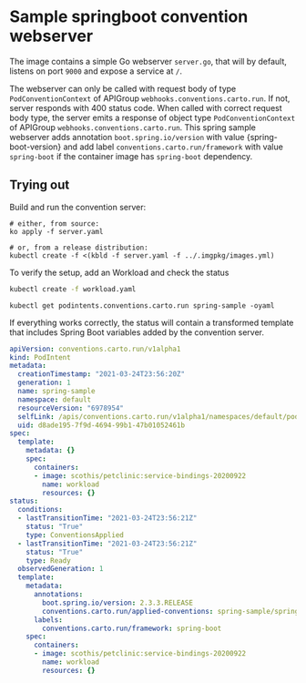 # Sample springboot convention webserver

The image contains a simple Go webserver `server.go`, that will by default, listens on port `9000` and expose a service at `/`.

The webserver can only be called with request body of type `PodConventionContext` of APIGroup `webhooks.conventions.carto.run`. If not, server responds with 400 status code.
When called with correct request body type, the server emits a response of object type `PodConventionContext` of APIGroup `webhooks.conventions.carto.run`. This spring sample webserver adds annotation `boot.spring.io/version` with value {spring-boot-version} and add label `conventions.carto.run/framework` with value `spring-boot` if the container image has `spring-boot` dependency.

## Trying out

Build and run the convention server:

```
# either, from source:
ko apply -f server.yaml

# or, from a release distribution:
kubectl create -f <(kbld -f server.yaml -f ../.imgpkg/images.yml)
```

To verify the setup, add an Workload and check the status

```sh
kubectl create -f workload.yaml
```

```
kubectl get podintents.conventions.carto.run spring-sample -oyaml
```

If everything works correctly, the status will contain a transformed template that includes Spring Boot variables added by the convention server.

```yaml
apiVersion: conventions.carto.run/v1alpha1
kind: PodIntent
metadata:
  creationTimestamp: "2021-03-24T23:56:20Z"
  generation: 1
  name: spring-sample
  namespace: default
  resourceVersion: "6978954"
  selfLink: /apis/conventions.carto.run/v1alpha1/namespaces/default/podintents/sample
  uid: d8ade195-7f9d-4694-99b1-47b01052461b
spec:
  template:
    metadata: {}
    spec:
      containers:
      - image: scothis/petclinic:service-bindings-20200922
        name: workload
        resources: {}
status:
  conditions:
  - lastTransitionTime: "2021-03-24T23:56:21Z"
    status: "True"
    type: ConventionsApplied
  - lastTransitionTime: "2021-03-24T23:56:21Z"
    status: "True"
    type: Ready
  observedGeneration: 1
  template:
    metadata:
      annotations:
        boot.spring.io/version: 2.3.3.RELEASE
        conventions.carto.run/applied-conventions: spring-sample/spring-boot
      labels:
        conventions.carto.run/framework: spring-boot
    spec:
      containers:
      - image: scothis/petclinic:service-bindings-20200922
        name: workload
        resources: {}
```
